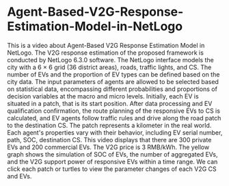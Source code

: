# Agent-Based-V2G-Response-Estimation-Model-in-NetLogo
This is a video about Agent-Based V2G Response Estimation Model in NetLogo.
The V2G response estimation of the proposed framework is conducted by NetLogo 6.3.0 software. The NetLogo interface models the city with a 6 × 6 grid (36 district areas), roads, traffic lights, and CS. The number of EVs and the proportion of EV types can be defined based on the city data. The input parameters of agents are allowed to be selected based on statistical data, encompassing different probabilities and proportions of decision variables at the macro and micro levels. Initially, each EV is situated in a patch, that is its start position. After data processing and EV qualification confirmation, the route planning of the responsive EVs to CS is calculated, and EV agents follow traffic rules and drive along the road patch to the destination CS. The patch represents a kilometer in the real world. Each agent's properties vary with their behavior, including EV serial number, path, SOC, destination CS.
This video displays that there are 300 private EVs and 200 commercial EVs. The V2G price is 3 RMB/kWh. The yellow graph shows the simulation of SOC of EVs, the number of aggregated EVs, and the V2G support power of responsive EVs within a time range. We can click each patch or turtles to view the parameter changes of each V2G CS and EVs.
